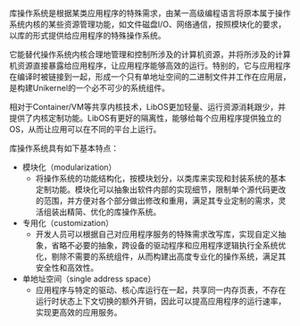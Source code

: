 库操作系统是根据某类应用程序的特殊需求，由某一高级编程语言将原本属于操作系统内核的某些资源管理功能，如文件磁盘I/O、网络通信，按照模块化的要求，以库的形式提供给应用程序的特殊操作系统。

它能替代操作系统内核合理地管理和控制所涉及的计算机资源，并将所涉及的计算机资源直接暴露给应用程序，让应用程序能够高效的运行。特别的，它与应用程序在编译时被链接到一起，形成一个只有单地址空间的二进制文件并工作在应用层，是构建Unikernel的一个必不可少的系统组件。

相对于Container/VM等共享内核技术，LibOS更加轻量、运行资源消耗跟少，并提供了内核定制功能。LibOS有更好的隔离性，能够给每个应用程序提供独立的OS，从而让应用可以在不同的平台上运行。

库操作系统具有如下基本特点：

- 模块化（modularization）
	- 将操作系统的功能结构化，按模块划分，以类库来实现和封装系统的基本定制功能。模块化可以抽象出软件内部的实现细节，限制单个源代码更改的范围，并方便对各个部分做出修改和重用，满足其专业定制的需求，灵活组装出精简、优化的库操作系统。
- 专用化（customization）
	- 开发人员可以根据自己对应用程序服务的特殊需求改写库，实现自定义抽象，省略不必要的抽象，跨设备的驱动程序和应用程序逻辑执行全系统优化，剔除不需要的系统组件，从而构建出高度专业化的操作系统，满足其安全性和高效性。
- 单地址空间（single address space）
	- 应用程序与特定的驱动、核心库运行在一起，共享同一内存页表，不存在运行时状态上下文切换的额外开销，因此可以提高应用程序的运行速率，实现更高效的应用服务。
	